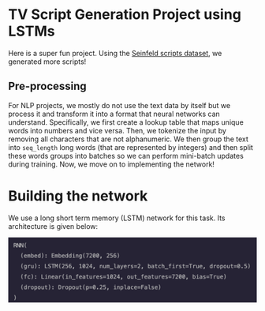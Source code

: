 # TV Script Generation Project using LSTMs

Here is a super fun project. Using the [Seinfeld scripts dataset](https://www.kaggle.com/datasets/thec03u5/seinfeld-chronicles), we generated more scripts! 

## Pre-processing
For NLP projects, we mostly do not use the text data by itself but we process it and transform it into a format that neural networks can understand. Specifically, we first create a lookup table that maps unique words into numbers and vice versa. Then, we tokenize the input by removing all characters that are not alphanumeric. We then group the text into ```seq_length``` long words (that are represented by integers) and then split these words groups into batches so we can perform mini-batch updates during training. Now, we move on to implementing the network!

# Building the network

We use a long short term memory (LSTM) network for this task. Its architecture is given below:

![Alt text](nn.png?raw=true "Title")


